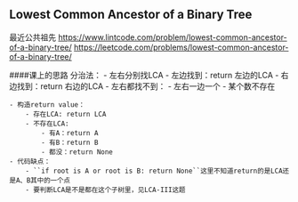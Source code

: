## Lowest Common Ancestor of a Binary Tree
最近公共祖先
https://www.lintcode.com/problem/lowest-common-ancestor-of-a-binary-tree/
https://leetcode.com/problems/lowest-common-ancestor-of-a-binary-tree/

####课上的思路
分治法：
    - 左右分别找LCA
        - 左边找到：return 左边的LCA
        - 右边找到：return 右边的LCA
        - 左右都找不到：
            - 左右一边一个
            - 某个数不存在
            
    - 构造return value：
        - 存在LCA: return LCA
        - 不存在LCA: 
            - 有A：return A
            - 有B：return B
            - 都没：return None
    - 代码缺点：
        - ``if root is A or root is B: return None``这里不知道return的是LCA还是A、B其中的一个点
        - 要判断LCA是不是都在这个子树里，见LCA-III这题
